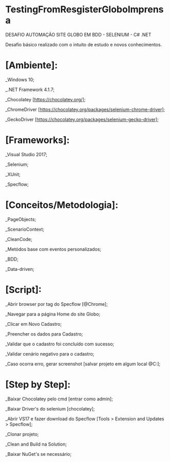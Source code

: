 # TestingFromResgisterGloboImprensa

DESAFIO AUTOMAÇÃO SITE GLOBO EM BDD - SELENIUM - C# .NET

Desafio básico realizado com o intuito de estudo e novos conhecimentos.

# [Ambiente]:
_Windows 10;

_.NET Framework 4.1.7;

_Chocolatey [https://chocolatey.org/];

_ChromeDriver [https://chocolatey.org/packages/selenium-chrome-driver];

_GeckoDriver [https://chocolatey.org/packages/selenium-gecko-driver];



# [Frameworks]:
_Visual Studio 2017;

_Selenium;

_XUnit;

_Specflow;

# [Conceitos/Metodologia]:
_PageObjects;

_ScenarioContext;

_CleanCode;

_Metódos base com eventos personalizados;

_BDD;

_Data-driven;

# [Script]:
_Abrir browser por tag do Specflow [@Chrome];

_Navegar para a página Home do site Globo;

_Clicar em Novo Cadastro;

_Preencher os dados para Cadastro;

_Validar que o cadastro foi concluído com sucesso;

_Validar cenário negativo para o cadastro;

_Caso ocorra erro, gerar screenshot [salvar projeto em algum local @C:\];

# [Step by Step]:
_Baixar Chocolatey pelo cmd [entrar como admin];

_Baixar Driver's do selenium [chocolatey];

_Abrir VS17 e fazer download do Specflow [Tools > Extension and Updates > Specflow];

_Clonar projeto;

_Clean and Build na Solution;

_Baixar NuGet's se necessário;
